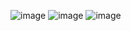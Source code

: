 ![image](https://github.com/user-attachments/assets/d05714d1-f6fd-412a-a0a9-11672cbb6dae)
![image](https://github.com/user-attachments/assets/06ac2df0-02da-40c7-a38a-8ff119593280)
![image](https://github.com/user-attachments/assets/9edb0509-ab4a-47cf-97b2-66cb94edb156)
